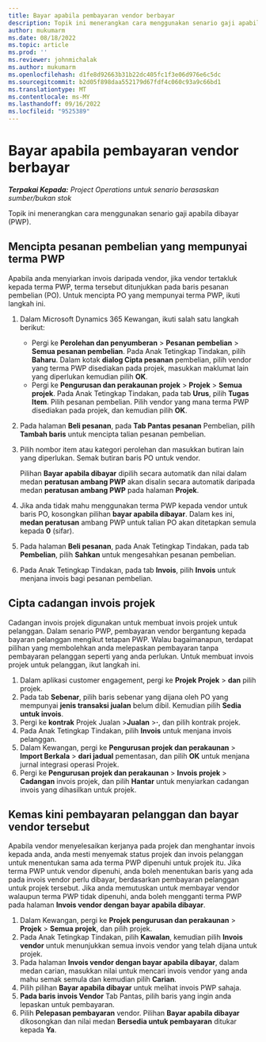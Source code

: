 ```yaml
---
title: Bayar apabila pembayaran vendor berbayar
description: Topik ini menerangkan cara menggunakan senario gaji apabila dibayar (PWP).
author: mukumarm
ms.date: 08/18/2022
ms.topic: article
ms.prod: ''
ms.reviewer: johnmichalak
ms.author: mukumarm
ms.openlocfilehash: d1fe8d92663b31b22dc405fc1f3e06d976e6c5dc
ms.sourcegitcommit: b2d05f898daa552179d67fdf4c060c93a9c66bd1
ms.translationtype: MT
ms.contentlocale: ms-MY
ms.lasthandoff: 09/16/2022
ms.locfileid: "9525389"
---
```

# <a name="pay-when-paid-vendor-payments"></a>Bayar apabila pembayaran vendor berbayar

_**Terpakai Kepada:** Project Operations untuk senario berasaskan sumber/bukan stok_

Topik ini menerangkan cara menggunakan senario gaji apabila dibayar (PWP).

## <a name="create-a-purchase-order-that-has-pwp-terms"></a>Mencipta pesanan pembelian yang mempunyai terma PWP

Apabila anda menyiarkan invois daripada vendor, jika vendor tertakluk kepada terma PWP, terma tersebut ditunjukkan pada baris pesanan pembelian (PO). Untuk mencipta PO yang mempunyai terma PWP, ikuti langkah ini.

1. Dalam Microsoft Dynamics 365 Kewangan, ikuti salah satu langkah berikut:

    - Pergi ke **Perolehan dan penyumberan** \> **Pesanan pembelian** \> **Semua pesanan pembelian**. Pada Anak Tetingkap Tindakan, pilih **Baharu**. Dalam kotak **dialog Cipta pesanan** pembelian, pilih vendor yang terma PWP disediakan pada projek, masukkan maklumat lain yang diperlukan kemudian pilih **OK**.
    - Pergi ke **Pengurusan dan perakaunan projek** \> **Projek** \> **Semua projek**. Pada Anak Tetingkap Tindakan, pada tab **Urus**, pilih **Tugas Item**. Pilih pesanan pembelian. Pilih vendor yang mana terma PWP disediakan pada projek, dan kemudian pilih **OK**.

2. Pada halaman **Beli pesanan**, pada **Tab Pantas pesanan** Pembelian, pilih **Tambah baris** untuk mencipta talian pesanan pembelian.
3. Pilih nombor item atau kategori perolehan dan masukkan butiran lain yang diperlukan. Semak butiran baris PO untuk vendor.

    Pilihan **Bayar apabila dibayar** dipilih secara automatik dan nilai dalam medan **peratusan ambang PWP** akan disalin secara automatik daripada medan **peratusan ambang PWP** pada halaman **Projek**.

4. Jika anda tidak mahu menggunakan terma PWP kepada vendor untuk baris PO, kosongkan pilihan **bayar apabila dibayar**. Dalam kes ini, **medan peratusan** ambang PWP untuk talian PO akan ditetapkan semula kepada **0** (sifar).
5. Pada halaman **Beli pesanan**, pada Anak Tetingkap Tindakan, pada tab **Pembelian**, pilih **Sahkan** untuk mengesahkan pesanan pembelian.
6. Pada Anak Tetingkap Tindakan, pada tab **Invois**, pilih **Invois** untuk menjana invois bagi pesanan pembelian.

## <a name="create-a-project-invoice-proposal"></a>Cipta cadangan invois projek

Cadangan invois projek digunakan untuk membuat invois projek untuk pelanggan. Dalam senario PWP, pembayaran vendor bergantung kepada bayaran pelanggan mengikut tetapan PWP. Walau bagaimanapun, terdapat pilihan yang membolehkan anda melepaskan pembayaran tanpa pembayaran pelanggan seperti yang anda perlukan. Untuk membuat invois projek untuk pelanggan, ikut langkah ini.

1. Dalam aplikasi customer engagement, pergi ke **Projek Projek** \> **dan** pilih projek.
2. Pada tab **Sebenar**, pilih baris sebenar yang dijana oleh PO yang mempunyai **jenis transaksi jualan** belum dibil. Kemudian pilih **Sedia untuk invois**.
3. Pergi ke **kontrak** Projek Jualan \>**Jualan** \>**·**, dan pilih kontrak projek.
4. Pada Anak Tetingkap Tindakan, pilih **Invois** untuk menjana invois pelanggan.
5. Dalam Kewangan, pergi ke **Pengurusan projek dan perakaunan** \> **Import Berkala** \> **dari jadual** pementasan, dan pilih **OK** untuk menjana jurnal integrasi operasi Projek.
6. Pergi ke **Pengurusan projek dan perakaunan** \> **Invois projek** \> **Cadangan** invois projek, dan pilih **Hantar** untuk menyiarkan cadangan invois yang dihasilkan untuk projek.

## <a name="update-a-customer-payment-and-pay-the-vendor"></a>Kemas kini pembayaran pelanggan dan bayar vendor tersebut

Apabila vendor menyelesaikan kerjanya pada projek dan menghantar invois kepada anda, anda mesti menyemak status projek dan invois pelanggan untuk menentukan sama ada terma PWP dipenuhi untuk projek itu. Jika terma PWP untuk vendor dipenuhi, anda boleh menentukan baris yang ada pada invois vendor perlu dibayar, berdasarkan pembayaran pelanggan untuk projek tersebut. Jika anda memutuskan untuk membayar vendor walaupun terma PWP tidak dipenuhi, anda boleh mengganti terma PWP pada halaman **Invois vendor dengan bayar apabila dibayar**.

1. Dalam Kewangan, pergi ke **Projek pengurusan dan perakaunan** \> **Projek** \> **Semua projek**, dan pilih projek.
2. Pada Anak Tetingkap Tindakan, pilih **Kawalan**, kemudian pilih **Invois vendor** untuk menunjukkan semua invois vendor yang telah dijana untuk projek.
3. Pada halaman **Invois vendor dengan bayar apabila dibayar**, dalam medan carian, masukkan nilai untuk mencari invois vendor yang anda mahu semak semula dan kemudian pilih **Carian**.
4. Pilih pilihan **Bayar apabila dibayar** untuk melihat invois PWP sahaja.
5. **Pada baris invois Vendor** Tab Pantas, pilih baris yang ingin anda lepaskan untuk pembayaran.
6. Pilih **Pelepasan pembayaran** vendor. Pilihan **Bayar apabila dibayar** dikosongkan dan nilai medan **Bersedia untuk pembayaran** ditukar kepada **Ya**.
